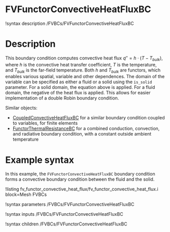 # FVFunctorConvectiveHeatFluxBC

!syntax description /FVBCs/FVFunctorConvectiveHeatFluxBC

# Description

This boundary condition computes convective heat flux $q'' = h \cdot (T - T_{bulk})$, where $h$ is the convective heat transfer coefficient,
$T$ is the temperature, and $T_{bulk}$ is the far-field temperature. Both $h$ and $T_{bulk}$ are functors, which enables various spatial, variable and other dependences.
The domain of the variable can be specified as either a fluid or a solid using the `is_solid` parameter. For a solid domain, the equation above is applied.
For a fluid domain, the negative of the heat flux is applied. This allows for easier implementation of a double Robin
boundary condition.

Similar objects:
- [CoupledConvectiveHeatFluxBC](CoupledConvectiveHeatFluxBC.md) for a similar boundary condition coupled to variables, for finite elements
- [FunctorThermalResistanceBC](FunctorThermalResistanceBC.md) for a combined conduction, convection, and radiative boundary condition, with a constant outside ambient temperature

# Example syntax

In this example, the `FVFunctorConvectiveHeatFluxBC` boundary condition forms a convective boundary condition between
the fluid and the solid.

!listing fv_functor_convective_heat_flux/fv_functor_convective_heat_flux.i block=Mesh FVBCs

!syntax parameters /FVBCs/FVFunctorConvectiveHeatFluxBC

!syntax inputs /FVBCs/FVFunctorConvectiveHeatFluxBC

!syntax children /FVBCs/FVFunctorConvectiveHeatFluxBC
